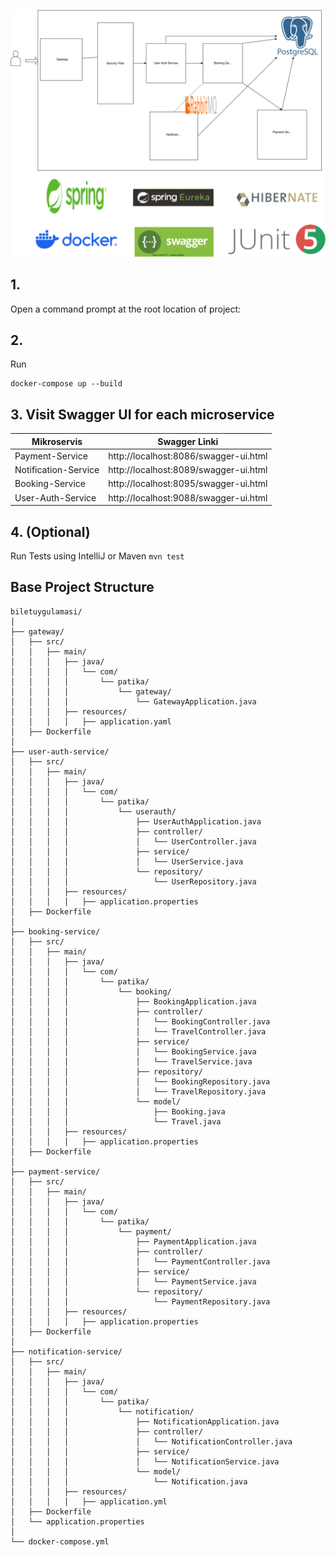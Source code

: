 
![Diagram](BiletAppDiagram.svg)

## 1.
Open a command prompt at the root location of project:


## 2. 
Run 
``` 
docker-compose up --build
```
## 3. Visit Swagger UI for each microservice


| Mikroservis          | Swagger Linki                         |
|----------------------|---------------------------------------|
| Payment-Service      | http://localhost:8086/swagger-ui.html |
| Notification-Service | http://localhost:8089/swagger-ui.html |
| Booking-Service      | http://localhost:8095/swagger-ui.html |
| User-Auth-Service    | http://localhost:9088/swagger-ui.html |

## 4.  (Optional)

Run Tests using IntelliJ or Maven `mvn test`

## Base Project Structure

```
biletuygulamasi/
│
├── gateway/
│   ├── src/
│   │   ├── main/
│   │   │   ├── java/
│   │   │   │   └── com/
│   │   │   │       └── patika/
│   │   │   │           └── gateway/
│   │   │   │               └── GatewayApplication.java
│   │   │   ├── resources/
│   │   │   │   ├── application.yaml
│   ├── Dockerfile
│
├── user-auth-service/
│   ├── src/
│   │   ├── main/
│   │   │   ├── java/
│   │   │   │   └── com/
│   │   │   │       └── patika/
│   │   │   │           └── userauth/
│   │   │   │               ├── UserAuthApplication.java
│   │   │   │               ├── controller/
│   │   │   │               │   └── UserController.java
│   │   │   │               ├── service/
│   │   │   │               │   └── UserService.java
│   │   │   │               └── repository/
│   │   │   │                   └── UserRepository.java
│   │   │   ├── resources/
│   │   │   │   ├── application.properties
│   ├── Dockerfile
│
├── booking-service/
│   ├── src/
│   │   ├── main/
│   │   │   ├── java/
│   │   │   │   └── com/
│   │   │   │       └── patika/
│   │   │   │           └── booking/
│   │   │   │               ├── BookingApplication.java
│   │   │   │               ├── controller/
│   │   │   │               │   └── BookingController.java
│   │   │   │               │   └── TravelController.java
│   │   │   │               ├── service/
│   │   │   │               │   └── BookingService.java
│   │   │   │               │   └── TravelService.java
│   │   │   │               ├── repository/
│   │   │   │               │   └── BookingRepository.java
│   │   │   │               │   └── TravelRepository.java
│   │   │   │               └── model/
│   │   │   │                   ├── Booking.java
│   │   │   │                   └── Travel.java
│   │   │   ├── resources/
│   │   │   │   ├── application.properties
│   ├── Dockerfile
│
├── payment-service/
│   ├── src/
│   │   ├── main/
│   │   │   ├── java/
│   │   │   │   └── com/
│   │   │   │       └── patika/
│   │   │   │           └── payment/
│   │   │   │               ├── PaymentApplication.java
│   │   │   │               ├── controller/
│   │   │   │               │   └── PaymentController.java
│   │   │   │               ├── service/
│   │   │   │               │   └── PaymentService.java
│   │   │   │               └── repository/
│   │   │   │                   └── PaymentRepository.java
│   │   │   ├── resources/
│   │   │   │   ├── application.properties
│   ├── Dockerfile
│
├── notification-service/
│   ├── src/
│   │   ├── main/
│   │   │   ├── java/
│   │   │   │   └── com/
│   │   │   │       └── patika/
│   │   │   │           └── notification/
│   │   │   │               ├── NotificationApplication.java
│   │   │   │               ├── controller/
│   │   │   │               │   └── NotificationController.java
│   │   │   │               ├── service/
│   │   │   │               │   └── NotificationService.java
│   │   │   │               └── model/
│   │   │   │                   └── Notification.java
│   │   │   ├── resources/
│   │   │   │   ├── application.yml
│   ├── Dockerfile
│   └── application.properties
│
└── docker-compose.yml
```



